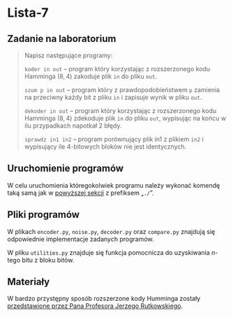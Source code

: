 # Lista-7

## Zadanie na laboratorium

> Napisz następujące programy:
>
> `koder in out` – program który korzystając z rozszerzonego kodu Hamminga $(8, 4)$ zakoduje plik `in` do pliku `out`.
>
> `szum p in out` – program który z prawdopodobieństwem `p` zamienia na przeciwny każdy bit z pliku `in` i zapisuje wynik w pliku `out`.
>
> `dekoder in out` – program który korzystając z rozszerzonego kodu Hamminga $(8, 4)$ zdekoduje plik `in` do pliku `out`, wypisując na końcu w ilu przypadkach napotkał 2 błędy.
>
> `sprawdz in1 in2` – program porównujący plik in1 z plikiem `in2` i wypisujący ile 4-bitowych bloków nie jest identycznych.

## Uruchomienie programów

W celu uruchomienia któregokolwiek programu należy wykonać komendę taką samą jak w [powyższej sekcji](#zadanie-na-laboratorium) z prefiksem „`./`”.

## Pliki programów

W plikach `encoder.py`, `noise.py`, `decoder.py` oraz `compare.py` znajdują się odpowiednie implementacje zadanych programów.

W pliku `utilities.py` znajduje się funkcja pomocnicza do uzyskiwania $n$-tego bitu z bloku bitów.

## Materiały

W bardzo przystępny sposób rozszerzone kody Humminga zostały [przedstawione przez Pana Profesora Jerzego Rutkowskiego](https://www.youtube.com/watch?v=B1eNseCicEI).
